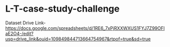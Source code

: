# L-T-case-study-challenge

Dataset Drive Link- https://docs.google.com/spreadsheets/d/1RE6_7xPjRXXWXUS1FYJ7Z99OFlaE2O4-/edit?usp=drive_link&ouid=109849844713664754967&rtpof=true&sd=true
